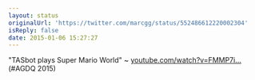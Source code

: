 ```yaml
---
layout: status
originalUrl: 'https://twitter.com/marcgg/status/552486612220002304'
isReply: false
date: 2015-01-06 15:27:27
---
```


"TASbot plays Super Mario World" ~ [youtube.com/watch?v=FMMP7i…](https://www.youtube.com/watch?v=FMMP7iRS6DY) (#AGDQ 2015)
